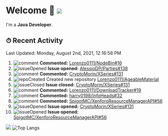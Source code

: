 # Welcome 👋 ![](https://hit.yhype.me/github/profile?user_id=69311874)

I'm a **Java Developer**.

## ⏱ Recent Activity

<!--RECENT_ACTIVITY:last_update-->
Last Updated: Monday, August 2nd, 2021, 12:16:58 PM
<!--RECENT_ACTIVITY:last_update_end-->

<!--RECENT_ACTIVITY:start-->
1. ![comment] **Commented:** [Lorenzo0111/NodeBin#16](https://github.com/Lorenzo0111/NodeBin/pull/16#issuecomment-890806360)
2. ![issueOpened] **Issue opened:** [AlessioDP/Parties#138](https://github.com/AlessioDP/Parties/issues/138)
3. ![comment] **Commented:** [CryptoMorin/XSeries#131](https://github.com/CryptoMorin/XSeries/issues/131#issuecomment-890300968)
4. ![repoCreated] Created new repository [Lorenzo0111/AgeableMaterial](https://github.com/Lorenzo0111/AgeableMaterial)
5. ![issueClosed] **Issue closed:** [CryptoMorin/XSeries#131](https://github.com/CryptoMorin/XSeries/issues/131)
6. ![comment] **Commented:** [Lorenzo0111/DownloadTracker#19](https://github.com/Lorenzo0111/DownloadTracker/pull/19#issuecomment-889678384)
7. ![comment] **Commented:** [harry0198/InfoHeads#32](https://github.com/harry0198/InfoHeads/pull/32#issuecomment-889678245)
8. ![comment] **Commented:** [SpigotMC/XenforoResourceManagerAPI#56](https://github.com/SpigotMC/XenforoResourceManagerAPI/issues/56#issuecomment-889444132)
9. ![issueOpened] **Issue opened:** [CryptoMorin/XSeries#131](https://github.com/CryptoMorin/XSeries/issues/131)
10. ![issueOpened] **Issue opened:** [SpigotMC/XenforoResourceManagerAPI#56](https://github.com/SpigotMC/XenforoResourceManagerAPI/issues/56)
<!--RECENT_ACTIVITY:end-->

[![](https://github-readme-stats.vercel.app/api?username=Lorenzo0111&show_icons=true&count_private=true)](https://github.com/Lorenzo0111)
![Top Langs](https://github-readme-stats.vercel.app/api/top-langs/?username=Lorenzo0111&layout=compact)

[issueOpened]: https://cdn.jsdelivr.net/gh/Readme-Workflows/Readme-Icons@main/icons/octicons/IssueOpenedOld.svg
[issueClosed]: https://cdn.jsdelivr.net/gh/Readme-Workflows/Readme-Icons@main/icons/octicons/IssueClosedOld.svg

[prOpened]: https://cdn.jsdelivr.net/gh/Readme-Workflows/Readme-Icons@main/icons/octicons/PullRequestOpened.svg
[prClosed]: https://cdn.jsdelivr.net/gh/Readme-Workflows/Readme-Icons@main/icons/octicons/PullRequestClosed.svg
[prMerged]: https://cdn.jsdelivr.net/gh/Readme-Workflows/Readme-Icons@main/icons/octicons/PullRequestMerged.svg

[comment]: https://cdn.jsdelivr.net/gh/Readme-Workflows/Readme-Icons@main/icons/octicons/Comment.svg

[changesRequested]: https://cdn.jsdelivr.net/gh/Readme-Workflows/Readme-Icons@main/icons/octicons/RequestedChanges.svg
[approved]: https://cdn.jsdelivr.net/gh/Readme-Workflows/Readme-Icons@main/icons/octicons/ApprovedChanges.svg

[repoCreated]: https://cdn.jsdelivr.net/gh/Readme-Workflows/Readme-Icons@main/icons/octicons/Repository.svg
[release]: https://cdn.jsdelivr.net/gh/Readme-Workflows/Readme-Icons@main/icons/octicons/Release.svg
[star]: https://cdn.jsdelivr.net/gh/Readme-Workflows/Readme-Icons@main/icons/octicons/StarredRepository.svg
[wiki]: https://cdn.jsdelivr.net/gh/Readme-Workflows/Readme-Icons@main/icons/octicons/Wiki.svg
[fork]: https://cdn.jsdelivr.net/gh/Readme-Workflows/Readme-Icons@main/icons/octicons/ForkedRepository.svg
[people]: https://cdn.jsdelivr.net/gh/Readme-Workflows/Readme-Icons@main/icons/octicons/People.svg
